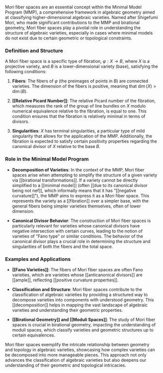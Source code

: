 Mori fiber spaces are an essential concept within the Minimal Model Program (MMP), a comprehensive framework in algebraic geometry aimed at classifying higher-dimensional algebraic varieties. Named after Shigefumi Mori, who made significant contributions to the MMP and birational geometry, Mori fiber spaces play a pivotal role in understanding the structure of algebraic varieties, especially in cases where minimal models do not exist due to certain geometric or topological constraints.

### Definition and Structure

A Mori fiber space is a specific type of fibration, $\varphi: X \to B$, where $X$ is a projective variety, and $B$ is a lower-dimensional variety (base), satisfying the following conditions:

1. **Fibers**: The fibers of $\varphi$ (the preimages of points in $B$) are connected varieties. The dimension of the fibers is positive, meaning that $\dim(X) > \dim(B)$.

2. **[[Relative Picard Number]]**: The relative Picard number of the fibration, which measures the rank of the group of line bundles on $X$ modulo numerical equivalence relative to the fibration, is equal to one. This condition ensures that the fibration is relatively minimal in terms of divisors.

3. **Singularities**: $X$ has terminal singularities, a particular type of mild singularity that allows for the application of the MMP. Additionally, the fibration is expected to satisfy certain positivity properties regarding the canonical divisor of $X$ relative to the base $B$.

### Role in the Minimal Model Program

- **Decomposition of Varieties**: In the context of the MMP, Mori fiber spaces arise when attempting to simplify the structure of a given variety via [[birational transformations]]. If a variety cannot be directly simplified to a [[minimal model]] (often [[due to its canonical divisor being not nef]], which informally means that it has "[[negative curvature]]"), the MMP aims to express it as a Mori fiber space. This represents the variety as a [[fibration]] over a simpler base, with the general fibers being simpler varieties themselves, often of lower dimension.

- **Canonical Divisor Behavior**: The construction of Mori fiber spaces is particularly relevant for varieties whose canonical divisors have negative intersection with certain curves, leading to the notion of varieties of "Fano type" or similar conditions. The behavior of the canonical divisor plays a crucial role in determining the structure and singularities of both the fibers and the total space.

### Examples and Applications

- **[[Fano Varieties]]**: The fibers of Mori fiber spaces are often Fano varieties, which are varieties whose [[anticanonical divisors]] are [[ample]], reflecting [[positive curvature properties]].

- **Classification and Structure**: Mori fiber spaces contribute to the classification of algebraic varieties by providing a structured way to decompose varieties into components with understood geometry. This [[decomposition]] helps in mapping the vast landscape of algebraic varieties and understanding their geometric properties.

- **[[Birational Geometry]] and [[Moduli Spaces]]**: The study of Mori fiber spaces is crucial in birational geometry, impacting the understanding of moduli spaces, which classify varieties and geometric structures up to certain equivalences.

Mori fiber spaces exemplify the intricate relationship between geometry and topology in algebraic varieties, showcasing how complex varieties can be decomposed into more manageable pieces. This approach not only advances the classification of algebraic varieties but also deepens our understanding of their geometric and topological intricacies.